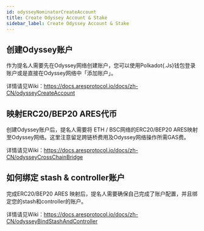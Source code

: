 ```yaml
---
id: odysseyNominatorCreateAccount
title: Create Odyssey Account & Stake
sidebar_label: Create Odyssey Account & Stake
---
```

## **创建Odyssey账户**

作为提名人需要先在Odyssey网络创建账户，您可以使用Polkadot{.Js}钱包登录账户或是直接在Odyssey网络中「添加账户」。

详情请见Wiki：https://docs.aresprotocol.io/docs/zh-CN/odysseyCreateAccount

## **映射ERC20/BEP20 ARES代币**

创建Odyssey账户后，提名人需要将 ETH / BSC网络的ERC20/BEP20 ARES映射至Odyssey网络。这里注意留足跨链桥费用及Odyssey网络操作所需GAS费。

详情请见Wiki：https://docs.aresprotocol.io/docs/zh-CN/odysseyCrossChainBridge

## **如何绑定 stash & controller账户**

完成ERC20/BEP20 ARES 映射后，提名人需要确保自己完成了账户配置，并且绑定您的stash和controller的账户。

详情请见Wiki：https://docs.aresprotocol.io/docs/zh-CN/odysseyBindStashAndController
